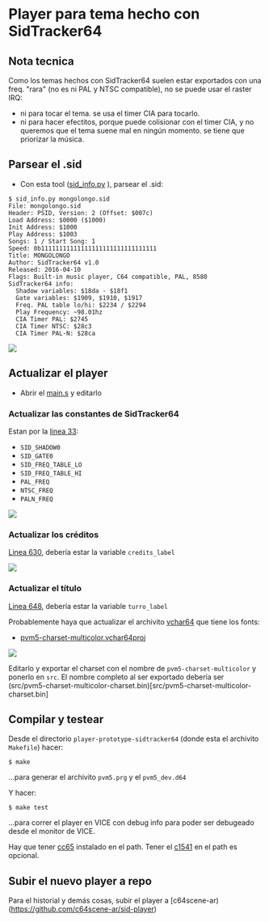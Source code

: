 # Player para tema hecho con SidTracker64

## Nota tecnica

Como los temas hechos con SidTracker64 suelen estar exportados con una freq. "rara"
(no es ni PAL y NTSC compatible), no se puede usar el raster IRQ:

* ni para tocar el tema. se usa el timer CIA para tocarlo.
* ni para hacer efectitos, porque puede colisionar con el timer CIA, y no queremos que el tema suene mal en ningún momento. se tiene que priorizar la música.


## Parsear el .sid

* Con esta tool ([sid_info.py](https://github.com/ricardoquesada/c64-misc/blob/master/tools/sid_info.py) ), parsear el .sid:

```
$ sid_info.py mongolongo.sid
File: mongolongo.sid
Header: PSID, Version: 2 (Offset: $007c)
Load Address: $0000 ($1000)
Init Address: $1000
Play Address: $1003
Songs: 1 / Start Song: 1
Speed: 0b11111111111111111111111111111111
Title: MONGOLONGO
Author: SidTracker64 v1.0
Released: 2016-04-10
Flags: Built-in music player, C64 compatible, PAL, 8580
SidTracker64 info:
  Shadow variables: $18da - $18f1
  Gate variables: $1909, $1910, $1917
  Freq. PAL table lo/hi: $2234 / $2294
  Play Frequency: ~98.01hz
  CIA Timer PAL: $2745
  CIA Timer NTSC: $28c3
  CIA Timer PAL-N: $28ca
```

![](https://lh3.googleusercontent.com/-FW27-CTV2n0/V0w2K10HCjI/AAAAAAABeJY/lbE9HXjOHIQIJGTgBHYsCMbMKBuS7rYJwCCo/s640/Screen%2BShot%2B2016-05-30%2Bat%2B9.35.19%2BAM.png)

## Actualizar el player

* Abrir el [main.s](src/main.s) y editarlo

### Actualizar las constantes de SidTracker64

Estan por la [linea 33](https://github.com/c64scene-ar/sid-player/blob/master/player-prototype-sidtracker64/src/main.s#L33):

* `SID_SHADOW0`
* `SID_GATE0`
* `SID_FREQ_TABLE_LO`
* `SID_FREQ_TABLE_HI`
* `PAL_FREQ`
* `NTSC_FREQ`
* `PALN_FREQ`

![](https://lh3.googleusercontent.com/-uBnxrPf4FOY/V0w2Lh4OH1I/AAAAAAABeJw/xZUzkLeW9T4IIkRxf23BxTUIpolpKmOYQCCo/s640/Screen%2BShot%2B2016-05-30%2Bat%2B9.39.49%2BAM.png)


### Actualizar los créditos

[Linea 630](https://github.com/c64scene-ar/sid-player/blob/master/player-prototype-sidtracker64/src/main.s#L630), debería estar la variable `credits_label`

![](https://lh3.googleusercontent.com/-pbAigkANIv0/V0w2LcVcR6I/AAAAAAABeJk/QtuuSWT4T9o80MSvdTuPHFm3v2lCCDXdACCo/s640/Screen%2BShot%2B2016-05-30%2Bat%2B9.36.53%2BAM.png)

### Actualizar el título

[Linea 648](https://github.com/c64scene-ar/sid-player/blob/master/player-prototype-sidtracker64/src/main.s#L648), debería estar la variable `turro_label`

Probablemente haya que actualizar el archivito [vchar64](https://github.com/ricardoquesada/vchar64) que tiene los fonts:

* [pvm5-charset-multicolor.vchar64proj](external_res/pvm5-charset-multicolor.vchar64proj)

![](https://lh3.googleusercontent.com/-aAAK1VWePBE/V0w2K4cWt1I/AAAAAAABeJc/M6PV5QmIX8okhXkTK03o0h00leUnwcncQCCo/s640/Screen%2BShot%2B2016-05-30%2Bat%2B9.36.05%2BAM.png)

Editarlo y exportar el charset con el nombre de `pvm5-charset-multicolor` y ponerlo en `src`.
El nombre completo al ser exportado debería ser (src/pvm5-charset-multicolor-charset.bin)[src/pvm5-charset-multicolor-charset.bin]

## Compilar y testear

Desde el directorio `player-prototype-sidtracker64` (donde esta el archivito `Makefile`) hacer:

```
$ make
```
...para generar el archivito `pvm5.prg` y el `pvm5_dev.d64`

Y hacer:

```
$ make test
```
...para correr el player en VICE con debug info para poder ser debugeado desde el monitor de VICE.

Hay que tener [cc65](http://cc65.github.io/cc65/) instalado en el path. Tener el [c1541](http://vice-emu.sourceforge.net/) en el path es opcional.

## Subir el nuevo player a repo

Para el historial y demás cosas, subir el player a [c64scene-ar)(https://github.com/c64scene-ar/sid-player)
